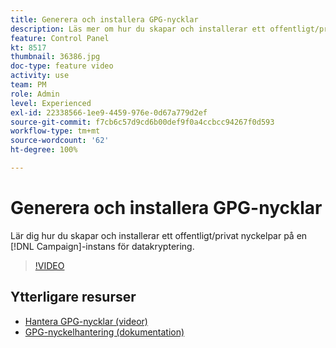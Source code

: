 ```yaml
---
title: Generera och installera GPG-nycklar
description: Läs mer om hur du skapar och installerar ett offentligt/privat nyckelpar på en angiven instans i Campaign för att kryptera utgående data.
feature: Control Panel
kt: 8517
thumbnail: 36386.jpg
doc-type: feature video
activity: use
team: PM
role: Admin
level: Experienced
exl-id: 22338566-1ee9-4459-976e-0d67a779d2ef
source-git-commit: f7cb6c57d9cd6b00def9f0a4ccbcc94267f0d593
workflow-type: tm+mt
source-wordcount: '62'
ht-degree: 100%

---
```


# Generera och installera GPG-nycklar

Lär dig hur du skapar och installerar ett offentligt/privat nyckelpar på en [!DNL Campaign]-instans för datakryptering.

>[!VIDEO](https://video.tv.adobe.com/v/36386?quality=12)

## Ytterligare resurser

* [Hantera GPG-nycklar (videor)](./gpg-key-management-overview.md)
* [GPG-nyckelhantering (dokumentation)](https://experienceleague.adobe.com/docs/control-panel/using/instances-settings/gpg-keys-management.html?lang=sv)
